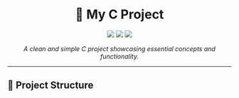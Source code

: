 <h1 align="center">🧠 My C Project</h1>

<p align="center">
  <img src="https://img.shields.io/badge/Language-C-blue.svg" />
  <img src="https://img.shields.io/badge/License-MIT-green.svg" />
  <img src="https://img.shields.io/badge/Status-Active-brightgreen.svg" />
</p>

<p align="center"><i>A clean and simple C project showcasing essential concepts and functionality.</i></p>

---

## 📁 Project Structure


